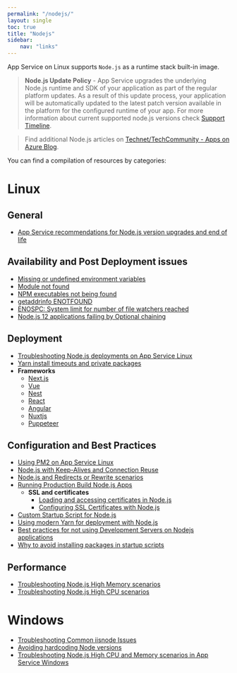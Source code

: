 ```yaml
---
permalink: "/nodejs/"
layout: single
toc: true
title: "Nodejs"
sidebar: 
    nav: "links"
---
```


App Service on Linux supports `Node.js` as a runtime stack built-in image.

>**Node.js Update Policy** - App Service upgrades the underlying Node.js runtime and SDK of your application as part of the regular platform updates. As a result of this update process, your application will be automatically updated to the latest patch version available in the platform for the configured runtime of your app. For more information about current supported node.js versions check [Support Timeline](https://github.com/Azure/app-service-linux-docs/blob/master/Runtime_Support/node_support.md#support-timeline).

> Find additional Node.js articles on [Technet/TechCommunity - Apps on Azure Blog](https://techcommunity.microsoft.com/t5/apps-on-azure-blog/bg-p/AppsonAzureBlog/label-name/Node.js).



You can find a compilation of resources by categories:

# Linux

## General
- [App Service recommendations for Node.js version upgrades and end of life](https://azureossd.github.io/2023/03/29/App-service-recommendations-for-nodejs-version-upgrades-and-end-of-life/index.html)

## Availability and Post Deployment issues
- [Missing or undefined environment variables](https://azureossd.github.io/2022/11/14/Missing-or-undefined-environment-variables-with-Node-on-App-Service-Linux/index.html)
- [Module not found](https://azureossd.github.io/2022/10/25/Module-not-found-with-Node-on-App-Service-Linux/index.html)
- [NPM executables not being found](https://azureossd.github.io/2022/10/24/NPM-Executables-not-being-found-at-startup-on-App-Service-Linux/index.html)
- [getaddrinfo ENOTFOUND](https://azureossd.github.io/2022/09/30/Node-applications-on-App-Service-Linux-and-getaddrinfo-ENOTFOUND/index.html)
- [ENOSPC: System limit for number of file watchers reached](https://azureossd.github.io/2022/09/28/ENOSPC-System-limit-for-number-of-file-watchers-reached/index.html)
- [Node.js 12 applications failing by Optional chaining](https://azureossd.github.io/2022/09/06/Nodejs-12-failing-by-Optional-Chaining/index.html)

## Deployment
- [Troubleshooting Node.js deployments on App Service Linux](https://azureossd.github.io/2023/02/09/troubleshooting-nodejs-deployments-on-appservice-linux/index.html)
- [Yarn install timeouts and private packages](https://azureossd.github.io/2023/03/24/yarn-install-timeouts-and-private-packages/index.html)
- **Frameworks**
  - [Next.js](https://azureossd.github.io/2022/10/18/NextJS-deployment-on-App-Service-Linux/index.html)
  - [Vue](https://azureossd.github.io/2022/02/11/Vue-Deployment-on-App-Service-Linux/index.html)
  - [Nest](https://azureossd.github.io/2022/02/11/Nest-Deployment-on-App-Service-Linux/index.html)
  - [React](https://azureossd.github.io/2022/02/07/React-Deployment-on-App-Service-Linux/index.html)
  - [Angular](https://azureossd.github.io/2022/01/29/Angular-Deployment-on-App-Service-Linux/index.html)
  - [Nuxtjs](https://azureossd.github.io/2022/01/28/Nuxtjs-Deployment-with-Azure-DevOps-Pipelines/index.html)
  - [Puppeteer](https://azureossd.github.io/2023/05/05/Running-Puppeteer-on-Azure-App-Service-Linux/index.html)

## Configuration and Best Practices
- [Using PM2 on App Service Linux](https://azureossd.github.io/2022/02/22/Using-PM2-on-App-Service-Linux/index.html)
- [Node.js with Keep-Alives and Connection Reuse](https://azureossd.github.io/2022/03/10/NodeJS-with-Keep-Alives-and-Connection-Reuse/index.html)
- [Node.js and Redirects or Rewrite scenarios](https://azureossd.github.io/2022/01/16/NodeJS-and-Redirects-or-Rewrites-on-App-Service-Linux/index.html)
- [Running Production Build Node.js Apps](https://azureossd.github.io/2020/04/30/run-production-build-on-app-service-linux/index.html)
  - **SSL and certificates**
    - [Loading and accessing certificates in Node.js](https://azureossd.github.io/2021/02/03/Loading-certificates-using-nodejs/index.html)
    - [Configuring SSL Certificates with Node.js](https://azureossd.github.io/2020/02/11/configuring-ssl-certificates-with-nodejs/index.html)
- [Custom Startup Script for Node.js](https://azureossd.github.io/2020/01/23/custom-startup-for-nodejs-python/index.html)
- [Using modern Yarn for deployment with Node.js](https://azureossd.github.io/2022/08/10/Using-modern-Yarn-for-deployment-with-Node.js-on-Azure-App-Service/index.html)
- [Best practices for not using Development Servers on Nodejs applications](https://azureossd.github.io/2022/10/26/Best-practices-for-not-using-Development-Servers-on-Nodejs-applications-and-App-Service-Linux/index.html)
- [Why to avoid installing packages in startup scripts](https://azureossd.github.io/2022/10/14/Nodejs-on-App-Service-Linux-and-why-to-avoiding-installing-packages-in-startup-scripts/index.html)

## Performance
- [Troubleshooting Node.js High Memory scenarios](https://azureossd.github.io/2021/12/10/Troubleshooting-NodeJS-High-Memory-scenarios-in-App-Service-Linux/index.html)
- [Troubleshooting Node.js High CPU scenarios](https://azureossd.github.io/2021/12/09/Troubleshooting-NodeJS-High-CPU-scenarios-in-App-Service-Linux/index.html)


# Windows
- [Troubleshooting Common iisnode Issues](https://azureossd.github.io/2022/10/17/troubleshooting-common-iisnode-issues/index.html)
- [Avoiding hardcoding Node versions](https://azureossd.github.io/2022/06/24/Avoiding-hardcoding-Node-versions-on-App-Service-Windows/index.html)
- [Troubleshooting Node.js High CPU and Memory scenarios in App Service Windows](https://azureossd.github.io/2021/12/14/Troubleshooting-NodeJS-High-CPU-and-Memory-scenarios-in-App-Service-Windows/index.html)